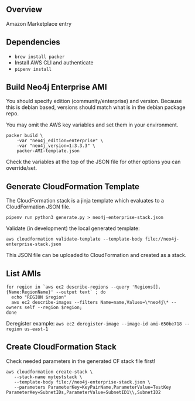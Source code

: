 ## Overview

Amazon Marketplace entry

## Dependencies

* `brew install packer`
* Install AWS CLI and authenticate
* `pipenv install`

## Build Neo4j Enterprise AMI

You should specify edition (community/enterprise) and version.  Because this is debian based,
versions should match what is in the debian package repo.

You may omit the AWS key variables and set them in your environment.

```
packer build \
    -var "neo4j_edition=enterprise" \
    -var "neo4j_version=1:3.3.3" \
    packer-AMI-template.json
```

Check the variables at the top of the JSON file for other options you can override/set.

## Generate CloudFormation Template

The CloudFormation stack is a jinja template which evaluates to a CloudFormation JSON file.

`pipenv run python3 generate.py > neo4j-enterprise-stack.json`

Validate (in development) the local generated template:

`aws cloudformation validate-template --template-body file://neo4j-enterprise-stack.json`

This JSON file can be uploaded to CloudFormation and created as a stack.

## List AMIs

```
for region in `aws ec2 describe-regions --query 'Regions[].{Name:RegionName}' --output text` ; do
  echo "REGION $region" 
  aws ec2 describe-images --filters Name=name,Values=\*neo4j\* --owners self --region $region;
done
```

Deregister example: `aws ec2 deregister-image --image-id ami-650be718 --region us-east-1`

## Create CloudFormation Stack

Check needed parameters in the generated CF stack file first!

```
aws cloudformation create-stack \
   --stack-name myteststack \
   --template-body file://neo4j-enterprise-stack.json \
   --parameters ParameterKey=KeyPairName,ParameterValue=TestKey ParameterKey=SubnetIDs,ParameterValue=SubnetID1\\,SubnetID2
```
